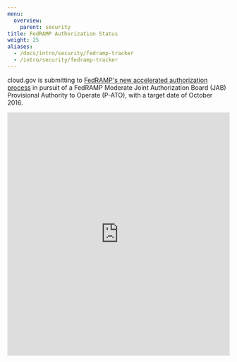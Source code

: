 ```yaml
---
menu:
  overview:
    parent: security
title: FedRAMP Authorization Status
weight: 25
aliases:
  - /docs/intro/security/fedramp-tracker
  - /intro/security/fedramp-tracker
---
```

cloud.gov is submitting to [FedRAMP's new accelerated authorization process](https://www.fedramp.gov/event/fedramp-accelerated/) in pursuit of a FedRAMP Moderate Joint Authorization Board (JAB) Provisional Authority to Operate (P-ATO), with a target date of October 2016.
<iframe src="https://18f.aha.io/published/e24a68aec8958c8a74786e699264116d" style="width: 100%; height: 550px;" frameborder="0" scrolling="auto" seamless="seamless" allowfullscreen="true"></iframe>
